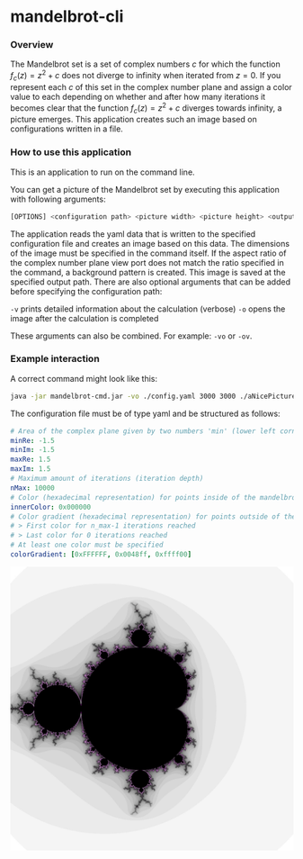 # mandelbrot-cli

### Overview

The Mandelbrot set is a set of complex numbers $c$ for which the function $f_c(z)=z^2+c$ does not diverge to infinity when iterated from $z=0$. If you represent each $c$ of this set in the complex number plane and assign a color value to each depending on whether and after how many iterations it becomes clear that the function $f_c(z)=z^2+c$ diverges towards infinity, a picture emerges. This application creates such an image based on configurations written in a file. 

### How to use this application

This is an application to run on the command line. 

You can get a picture of the Mandelbrot set by executing this application with following arguments: 

```bash
[OPTIONS] <configuration path> <picture width> <picture height> <output path>
```

The application reads the yaml data that is written to the specified configuration file and creates an image based on this data. The dimensions of the image must be specified in the command itself. If the aspect ratio of the complex number plane view port does not match the ratio specified in the command, a background pattern is created. This image is saved at the specified output path. There are also optional arguments that can be added before specifying the configuration path: 

`-v` 	prints detailed information about the calculation (verbose)
`-o` 	opens the image after the calculation is completed

These arguments can also be combined. For example: `-vo` or `-ov`. 

### Example interaction

A correct command might look like this:

```bash
java -jar mandelbrot-cmd.jar -vo ./config.yaml 3000 3000 ./aNicePicture.png 
```

The configuration file must be of type yaml and be structured as follows: 

```yaml
# Area of the complex plane given by two numbers 'min' (lower left corner) and 'max' (upper right corner)
minRe: -1.5
minIm: -1.5
maxRe: 1.5
maxIm: 1.5
# Maximum amount of iterations (iteration depth)
nMax: 10000
# Color (hexadecimal representation) for points inside of the mandelbrot set
innerColor: 0x000000
# Color gradient (hexadecimal representation) for points outside of the mandelbrot set
# > First color for n_max-1 iterations reached
# > Last color for 0 iterations reached
# At least one color must be specified
colorGradient: [0xFFFFFF, 0x0048ff, 0xffff00]
```

![alt text](./aNicePicture.png)